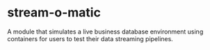 # stream-o-matic
A module that simulates a live business database environment using containers for users to test their data streaming pipelines.
